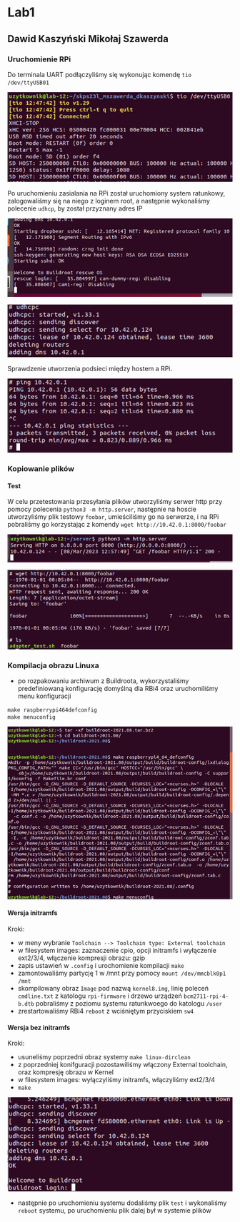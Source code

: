 # Lab1
## Dawid Kaszyński Mikołaj Szawerda

### Uruchomienie RPi

Do terminala UART podłączyliśmy się wykonując komendę `tio /dev/ttyUSB01`

![](img/connected.png)

Po uruchomieniu zasialania na RPi został uruchomiony system ratunkowy, zalogowaliśmy się na niego z loginem root, a następnie wykonaliśmy polecenie `udhcp`, by został przyznany adres IP

![](img/rescue_os.png)

![](img/udhcpc.png)

Sprawdzenie utworzenia podsieci między hostem a RPi.

![](img/ping_host.png)

### Kopiowanie plików

#### Test

W celu przetestowania przesyłania plików utworzyliśmy serwer http przy pomocy polecenia `python3 -m http.server`, następnie na hoscie utworzyliśmy plik testowy `foobar`, umieściliśmy go na serwerze, i na RPi pobraliśmy go korzystając z komendy `wget http://10.42.0.1:8000/foobar`

![](img/http.server.png)

![](img/wget.png)

### Kompilacja obrazu Linuxa

- po rozpakowaniu archiwum z Buildroota, wykorzystaliśmy predefiniowaną konfigurację domyślną dla RBi4 oraz uruchomiliśmy menu konfiguracji
```
make raspberrypi464defconfig
make menuconfig
```

![](img/make_menuconfig.png)

#### Wersja initramfs

Kroki:
- w meny wybranie `Toolchain --> Toolchain type: External toolchain`
- w filesystem images: zaznaczenie cpio, opcji initramfs i wyłączenie ext2/3/4, włączenie kompresji obrazu: gzip
- zapis ustawień w `.config` i urochomienie kompilacji `make`
- zamontowaliśmy partycję 1 w /mnt przy pomocy `mount /dev/mmcblk0p1 /mnt`
- skompilowany obraz `Image` pod nazwą `kernel8.img`, linię poleceń `cmdline.txt` z katologu `rpi-firmware`  i drzewo urządzeń `bcm2711-rpi-4-b.dtb` pobraliśmy z poziomu systemu ratunkwoego do katologu `/user`
- zrestartowaliśmy RBi4 `reboot` z wciśniętym przyciskiem `sw4`

#### Wersja bez initramfs

Kroki:
- usuneliśmy poprzedni obraz systemy `make linux-dirclean`
- z poprzedniej konifguracji pozostawiliśmy włączony External toolchain, oraz kompresję obrazu w Kernel
- w filesystem images: wyłączyliśmy initramfs, włączyliśmy ext2/3/4
- `make`

![](img/start_blrd.png)

- następnie po uruchomieniu systemu dodaliśmy plik `test` i wykonaliśmy `reboot` systemu, po uruchomieniu plik dalej był w systemie plików

